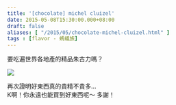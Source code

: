 ```yaml
---
title: '[chocolate] michel cluizel'
date: 2015-05-08T15:30:00.000+08:00
draft: false
aliases: [ "/2015/05/chocolate-michel-cluizel.html" ]
tags : [flavor - 螞蟻族]
---
```


要吃遍世界各地產的精品朱古力嗎？  

[![](https://farm8.staticflickr.com/7720/17192219300_d86b73d524_z.jpg)](https://farm8.staticflickr.com/7720/17192219300_d86b73d524_z.jpg)

再次證明好東西真的貴精不貴多...  
K啊！你永遠也能買到好東西呢～ 多謝！